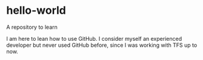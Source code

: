 # hello-world
A repository to learn

I am here to lean how to use GitHub. I consider myself an experienced developer but never used GitHub before, since I was working with TFS up to now.
